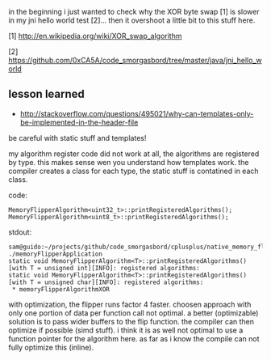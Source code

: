 in the beginning i just wanted to check why the XOR byte swap [1] is slower in my jni hello world test [2]...
then it overshoot a little bit to this stuff here.

[1] http://en.wikipedia.org/wiki/XOR_swap_algorithm

[2] https://github.com/0xCA5A/code_smorgasbord/tree/master/java/jni_hello_world


lesson learned
--------------
* http://stackoverflow.com/questions/495021/why-can-templates-only-be-implemented-in-the-header-file

be careful with static stuff and templates!

my algorithm register code did not work at all, the algorithms are registered by type.
this makes sense wen you understand how templates work.
the compiler creates a class for each type, the static stuff is contatined in each class.

code:
```
MemoryFlipperAlgorithm<uint32_t>::printRegisteredAlgorithms();
MemoryFlipperAlgorithm<uint8_t>::printRegisteredAlgorithms();
```

stdout:
```
sam@guido:~/projects/github/code_smorgasbord/cplusplus/native_memory_flipper$ ./memoryFlipperApplication
static void MemoryFlipperAlgorithm<T>::printRegisteredAlgorithms() [with T = unsigned int][INFO]: registered algorithms:
static void MemoryFlipperAlgorithm<T>::printRegisteredAlgorithms() [with T = unsigned char][INFO]: registered algorithms:
 * memoryFlipperAlgorithmXOR
```


with optimization, the flipper runs factor 4 faster.
choosen approach with only one portion of data per function call not optimal.
a better (optimizable) solution is to pass wider buffers to the flip function.
the compiler can then optimize if possible (simd stuff).
i think it is as well not optimal to use a function pointer for the algorithm here.
as far as i know the compile can not fully optimize this (inline).


